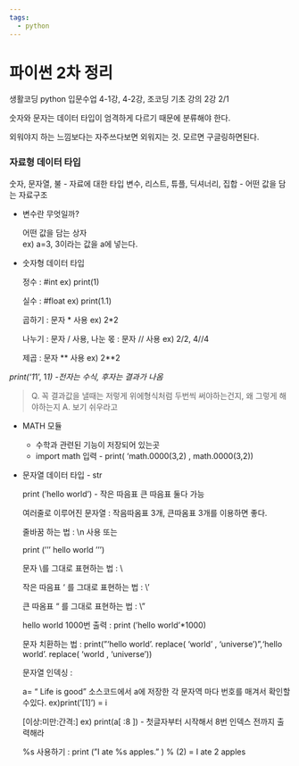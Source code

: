 ```yaml
---
tags:
  - python
---
```

# 파이썬 2차 정리

생활코딩 python 입문수업 4-1강, 4-2강, 조코딩 기초 강의 2강 2/1

숫자와 문자는 데이터 타입이 엄격하게 다르기 때문에 분류해야 한다. 

외워야지 하는 느낌보다는 자주쓰다보면 외워지는 것. 모르면 구글링하면된다. 

### 자료형 데이터 타입

숫자, 문자열, 불 - 자료에 대한 타입
변수, 리스트, 튜플, 딕셔너리, 집합 - 어떤 값을 담는 자료구조

- 변수란 무엇일까?
    
    어떤 값을 담는 상자  
    ex) a=3,  3이라는 값을 a에 넣는다.  
    
- 숫자형 데이터 타입
    
    정수 : #int 
    ex) print(1)
    
    실수 : #float
    ex) print(1.1)
    
    곱하기 : 문자 * 사용
    ex) 2*2
    
    나누기 : 문자 / 사용, 나눈 몫 : 문자 // 사용
    ex) 2/2, 4//4
    
    제곱 : 문자 ** 사용
    ex) 2**2
    

*print(‘1*1’, 1*1)
-전자는 수식, 후자는 결과가 나옴* 

> Q. 꼭 결과값을 낼때는 저렇게 위에형식처럼 두번씩 써야하는건지, 왜 그렇게 해야하는지 
A. 보기 쉬우라고
> 
- MATH 모듈
    - 수학과 관련된 기능이 저장되어 있는곳
    - import math 입력 - print( ‘math.0000(3,2) , math.0000(3,2))
    
- 문자열 데이터 타입 - str
    
    print (’hello world’) - 작은 따음표 큰 따음표 둘다 가능
    
    여러줄로 이루어진 문자열 : 작음따옴표 3개, 큰따옴표 3개를 이용하면 좋다.  
    
    줄바꿈 하는 법 : \n 사용 또는 
    
    print (’’’
    hello
    world
    ’’’)
    
    문자 \를 그대로 표현하는 법 : \\
    
    작은 따음표 ‘ 를 그대로 표현하는 법 : \’
    
    큰 따옴표 “ 를 그대로 표현하는 법 : \”
    
    hello world 1000번 출력 : print (’hello world’*1000)
    
    문자 치환하는 법 : print(”‘hello world’. replace( ‘world’ , ‘universe’)”,‘hello world’. replace( ‘world , ‘universe’))
    
    문자열 인덱싱 : 
    
    a= “ Life is good”
    소스코드에서 a에 저장한 각 문자역 마다 번호를 매겨서 확인할수있다. 
    ex)print(’[1]’) = i
    
    [이상:미만:간격:]
    ex) print(a[ :8 ]) - 첫글자부터 시작해서 8번 인덱스 전까지 출력해라   
    
    %s 사용하기 : 
    print (”I ate %s apples.” ) % (2) = I ate 2 apples